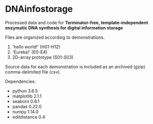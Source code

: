 # DNAinfostorage

Processed data and code for **Terminator-free, template-independent enzymatic DNA synthesis for digital information storage**

Files are organized according to demonstrations.
1. 'hello world!' (H01-H12)
2. 'Eureka!' (E0-E4)
3. 2D-array prototype (S01-S03)

Source data for each demonstration is included as an archived (gzip) comma-delimited file (csv). 

Dependencies:
  * python 3.6.5
  * matplotlib 2.1.1
  * seaborn 0.8.1
  * pandas 0.22.0
  * numpy 1.14.0
  * editdistance 0.4
